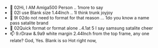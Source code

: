 - 👋 02Hi, I AM Amiga500 Person .. 1more to say 
- 👀 02I use Blank size 1.44Inch .. 1I think trunk joyjoy
- 🌱 9I 02do not need to format for that reason ... 1do you know a name pass satalite brand
- 💞️ 02Quick format or format alone ..4.1at 5 I say samsung satalite cheer
- 📫 9.rDraw &.9a9 white margin 2.44Inch from the top frame, any one relate? God, Yes. Blank is so Hot right now,

<!---
o2Was/o2Was is a ✨ special ✨ repository because its `README.md` (this file) appears on your GitHub profile.
You can click the Preview link to take a look at your changes.
--->
